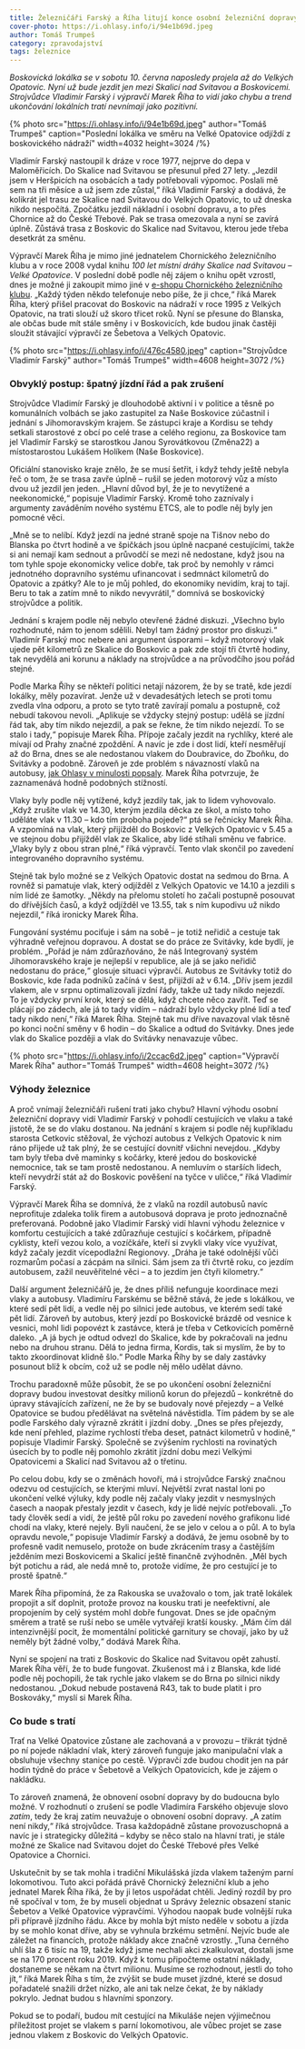 ```yaml
---
title: Železničáři Farský a Říha litují konce osobní železniční dopravy na Velké Opatovice
cover-photo: https://i.ohlasy.info/i/94e1b69d.jpeg
author: Tomáš Trumpeš
category: zpravodajství
tags: železnice
---
```


*Boskovická lokálka se v sobotu 10. června naposledy projela až do Velkých Opatovic. Nyní už bude jezdit jen mezi Skalicí nad Svitavou a Boskovicemi. Strojvůdce Vladimír Farský i výpravčí Marek Říha to vidí jako chybu a trend ukončování lokálních tratí nevnímají jako pozitivní.*

{% photo src="https://i.ohlasy.info/i/94e1b69d.jpeg" author="Tomáš Trumpeš" caption="Poslední lokálka ve směru na Velké Opatovice odjíždí z boskovického nádraží" width=4032 height=3024 /%}

Vladimír Farský nastoupil k dráze v roce 1977, nejprve do depa v Maloměřicích. Do Skalice nad Svitavou se přesunul před 27 lety. „Jezdil jsem v Heršpicích na osobácích a tady potřebovali výpomoc. Poslali mě sem na tři měsíce a už jsem zde zůstal,“ říká Vladimír Farský a dodává, že kolikrát jel trasu ze Skalice nad Svitavou do Velkých Opatovic, to už dneska nikdo nespočítá. Zpočátku jezdil nákladní i osobní dopravu, a to přes Chornice až do České Třebové. Pak se trasa omezovala a nyní se zavírá úplně. Zůstává trasa z Boskovic do Skalice nad Svitavou, kterou jede třeba desetkrát za směnu.

Výpravčí Marek Říha je mimo jiné jednatelem Chornického železničního klubu a v roce 2008 vydal knihu *100 let místní dráhy Skalice nad Svitavou – Velké Opatovice*. V poslední době podle něj zájem o knihu opět vzrostl, dnes je možné ji zakoupit mimo jiné v [e-shopu Chornického železničního klubu](http://www.chzk.cz/index.php/edicni-cinnost/e-shop/kalendare-2/100-let-m%C3%ADstn%C3%AD-dr%C3%A1hy-skalice-nad-svitavou-velk%C3%A9-opatovice-detail). „Každý týden někdo telefonuje nebo píše, že ji chce,“ říká Marek Říha, který přišel pracovat do Boskovic na nádraží v roce 1995 z Velkých Opatovic, na trati slouží už skoro třicet roků. Nyní se přesune do Blanska, ale občas bude mít stále směny i v Boskovicích, kde budou jinak častěji sloužit stávající výpravčí ze Šebetova a Velkých Opatovic.

{% photo src="https://i.ohlasy.info/i/476c4580.jpeg" caption="Strojvůdce Vladimír Farský" author="Tomáš Trumpeš" width=4608 height=3072 /%}

### Obvyklý postup: špatný jízdní řád a pak zrušení

Strojvůdce Vladimír Farský je dlouhodobě aktivní i v politice a těsně po komunálních volbách se jako zastupitel za Naše Boskovice zúčastnil i jednání s Jihomoravským krajem. Se zástupci kraje a Kordisu se tehdy setkali starostové z obcí po celé trase a celého regionu, za Boskovice tam jel Vladimír Farský se starostkou Janou Syrovátkovou (Změna22) a místostarostou Lukášem Holíkem (Naše Boskovice). 

Oficiální stanovisko kraje znělo, že se musí šetřit, i když tehdy ještě nebyla řeč o tom, že se trasa zavře úplně – rušil se jeden motorový vůz a místo dvou už jezdil jen jeden. „Hlavní důvod byl, že je to nevytížené a neekonomické,“ popisuje Vladimír Farský. Kromě toho zaznívaly i argumenty zaváděním nového systému ETCS, ale to podle něj byly jen pomocné věci.

„Mně se to nelíbí. Když jezdí na jedné straně spoje na Tišnov nebo do Blanska po čtvrt hodině a ve špičkách jsou úplně nacpané cestujícími, takže si ani nemají kam sednout a průvodčí se mezi ně nedostane, když jsou na tom tyhle spoje ekonomicky velice dobře, tak proč by nemohly v rámci jednotného dopravního systému ufinancovat i sedmnáct kilometrů do Opatovic a zpátky? Ale to je můj pohled, do ekonomiky nevidím, kraj to tají. Beru to tak a zatím mně to nikdo nevyvrátil,“ domnívá se boskovický strojvůdce a politik.

Jednání s krajem podle něj nebylo otevřené žádné diskuzi. „Všechno bylo rozhodnuté, nám to jenom sdělili. Nebyl tam žádný prostor pro diskuzi.“ Vladimír Farský moc nebere ani argument úsporami – když motorový vlak ujede pět kilometrů ze Skalice do Boskovic a pak zde stojí tři čtvrtě hodiny, tak nevydělá ani korunu a náklady na strojvůdce a na průvodčího jsou pořád stejné.

Podle Marka Říhy se někteří politici netají názorem, že by se tratě, kde jezdí lokálky, měly pozavírat. Jenže už v devadesátých letech se proti tomu zvedla vlna odporu, a proto se tyto tratě zavírají pomalu a postupně, což nebudí takovou nevoli. „Aplikuje se vždycky stejný postup: udělá se jízdní řád tak, aby tím nikdo nejezdil, a pak se řekne, že tím nikdo nejezdí. To se stalo i tady,“ popisuje Marek Říha. Přípoje začaly jezdit na rychlíky, které ale mívají od Prahy značné zpoždění. A navíc je zde i dost lidí, kteří nesměřují až do Brna, dnes se ale nedostanou vlakem do Doubravice, do Zboňku, do Svitávky a podobně. Zároveň je zde problém s návazností vlaků na autobusy, [jak Ohlasy v minulosti popsaly](https://ohlasy.info/clanky/2023/01/navaznosti.html). Marek Říha potvrzuje, že zaznamenává hodně podobných stížností. 

Vlaky byly podle něj vytížené, když jezdily tak, jak to lidem vyhovovalo. „Když zrušíte vlak ve 14.30, kterým jezdila děcka ze škol, a místo toho uděláte vlak v 11.30 – kdo tím proboha pojede?“ ptá se řečnicky Marek Říha. A vzpomíná na vlak, který přijížděl do Boskovic z Velkých Opatovic v 5.45 a ve stejnou dobu přijížděl vlak ze Skalice, aby lidé stíhali směnu ve fabrice. „Vlaky byly z obou stran plné,“ říká výpravčí. Tento vlak skončil po zavedení integrovaného dopravního systému. 

Stejně tak bylo možné se z Velkých Opatovic dostat na sedmou do Brna. A rovněž si pamatuje vlak, který odjížděl z Velkých Opatovic ve 14.10 a jezdili s ním lidé ze šamotky. „Někdy na přelomu století ho začali postupně posouvat do dřívějších časů, a když odjížděl ve 13.55, tak s ním kupodivu už nikdo nejezdil,“ říká ironicky Marek Říha. 

Fungování systému pociťuje i sám na sobě – je totiž neřidič a cestuje tak výhradně veřejnou dopravou. A dostat se do práce ze Svitávky, kde bydlí, je problém. „Pořád je nám zdůrazňováno, že náš Integrovaný systém Jihomoravského kraje je nejlepší v republice, ale já se jako neřidič nedostanu do práce,“ glosuje situaci výpravčí. Autobus ze Svitávky totiž do Boskovic, kde řada podniků začíná v šest, přijíždí až v 6.14. „Dřív jsem jezdil vlakem, ale v srpnu optimalizovali jízdní řády, takže už tady nikdo nejezdí. To je vždycky první krok, který se dělá, když chcete něco zavřít. Teď se plácají po zádech, ale já to tady vidím – nádraží bylo vždycky plné lidí a teď tady nikdo není,“ říká Marek Říha. Stejně tak mu dříve navazoval vlak těsně po konci noční směny v 6 hodin – do Skalice a odtud do Svitávky. Dnes jede vlak do Skalice později a vlak do Svitávky nenavazuje vůbec.

{% photo src="https://i.ohlasy.info/i/2ccac6d2.jpeg" caption="Výpravčí Marek Říha" author="Tomáš Trumpeš" width=4608 height=3072 /%}

### Výhody železnice

A proč vnímají železničáři rušení trati jako chybu? Hlavní výhodu osobní železniční dopravy vidí Vladimír Farský v pohodlí cestujících ve vlaku a také jistotě, že se do vlaku dostanou. Na jednání s krajem si podle něj kupříkladu starosta Cetkovic stěžoval, že výchozí autobus z Velkých Opatovic k nim ráno přijede už tak plný, že se cestující dovnitř všichni nevejdou. „Kdyby tam byly třeba dvě maminky s kočárky, které jedou do boskovické nemocnice, tak se tam prostě nedostanou. A nemluvím o starších lidech, kteří nevydrží stát až do Boskovic pověšení na tyčce v uličce,“ říká Vladimír Farský.

Výpravčí Marek Říha se domnívá, že z vlaků na rozdíl autobusů navíc neprofituje zdaleka tolik firem a autobusová doprava je proto jednoznačně preferovaná. Podobně jako Vladimír Farský vidí hlavní výhodu železnice v komfortu cestujících a také zdůrazňuje cestující s kočárkem, případně cyklisty, kteří vezou kolo, a vozíčkáře, kteří si zvykli vlaky více využívat, když začaly jezdit vícepodlažní Regionovy. „Dráha je také odolnější vůči rozmarům počasí a zácpám na silnici. Sám jsem za tři čtvrtě roku, co jezdím autobusem, zažil neuvěřitelné věci – a to jezdím jen čtyři kilometry.“ 

Další argument železničářů je, že dnes příliš nefunguje koordinace mezi vlaky a autobusy. Vladimíru Farskému se běžně stává, že jede s lokálkou, ve které sedí pět lidí, a vedle něj po silnici jede autobus, ve kterém sedí také pět lidí. Zároveň by autobus, který jezdí po Boskovické brázdě od vesnice k vesnici, mohl lidi popovézt k zastávce, která je třeba v Cetkovicích poměrně daleko. „A já bych je odtud odvezl do Skalice, kde by pokračovali na jednu nebo na druhou stranu. Dělá to jedna firma, Kordis, tak si myslím, že by to takto zkoordinovat klidně šlo.“ Podle Marka Říhy by se daly zastávky posunout blíž k obcím, což už se podle něj mělo udělat dávno. 

Trochu paradoxně může působit, že se po ukončení osobní železniční dopravy budou investovat desítky milionů korun do přejezdů – konkrétně do úpravy stávajících zařízení, ne že by se budovaly nové přejezdy – a Velké Opatovice se budou předělávat na světelná návěstidla. Tím pádem by se ale podle Farského daly výrazně zkrátit i jízdní doby. „Dnes se přes přejezdy, kde není přehled, plazíme rychlostí třeba deset, patnáct kilometrů v hodině,“ popisuje Vladimír Farský. Společně se zvýšením rychlosti na rovinatých úsecích by to podle něj pomohlo zkrátit jízdní dobu mezi Velkými Opatovicemi a Skalicí nad Svitavou až o třetinu.

Po celou dobu, kdy se o změnách hovoří, má i strojvůdce Farský značnou odezvu od cestujících, se kterými mluví. Největší zvrat nastal loni po ukončení velké výluky, kdy podle něj začaly vlaky jezdit v nesmyslných časech a naopak přestaly jezdit v časech, kdy je lidé nejvíc potřebovali. „To tady člověk sedí a vidí, že ještě půl roku po zavedení nového grafikonu lidé chodí na vlaky, které nejely. Byli naučení, že se jelo v celou a o půl. A to byla opravdu nevole,“ popisuje Vladimír Farský a dodává, že jemu osobně by to profesně vadit nemuselo, protože on bude zkrácením trasy a častějším ježděním mezi Boskovicemi a Skalicí ještě finančně zvýhodněn. „Měl bych být potichu a rád, ale nedá mně to, protože vidíme, že pro cestující je to prostě špatně.“

Marek Říha připomíná, že za Rakouska se uvažovalo o tom, jak tratě lokálek propojit a síť doplnit, protože provoz na kousku trati je neefektivní, ale propojením by celý systém mohl dobře fungovat. Dnes se jde opačným směrem a tratě se ruší nebo se uměle vytvářejí kratší kousky. „Mám čím dál intenzivnější pocit, že momentální politické garnitury se chovají, jako by už neměly být žádné volby,“ dodává Marek Říha. 

Nyní se spojení na trati z Boskovic do Skalice nad Svitavou opět zahustí. Marek Říha věří, že to bude fungovat. Zkušenost má i z Blanska, kde lidé podle něj pochopili, že tak rychle jako vlakem se do Brna po silnici nikdy nedostanou. „Dokud nebude postavená R43, tak to bude platit i pro Boskováky,“ myslí si Marek Říha.

### Co bude s tratí

Trať na Velké Opatovice zůstane ale zachovaná a v provozu – třikrát týdně po ní pojede nákladní vlak, který zároveň funguje jako manipulační vlak a obsluhuje všechny stanice po cestě. Výpravčí zde budou chodit jen na pár hodin týdně do práce v Šebetově a Velkých Opatovicích, kde je zájem o nakládku.

To zároveň znamená, že obnovení osobní dopravy by do budoucna bylo možné. V rozhodnutí o zrušení se podle Vladimíra Farského objevuje slovo *zatím*, tedy že kraj zatím neuvažuje o obnovení osobní dopravy. „A zatím není nikdy,“ říká strojvůdce. Trasa každopádně zůstane provozuschopná a navíc je i strategicky důležitá – kdyby se něco stalo na hlavní trati, je stále možné ze Skalice nad Svitavou dojet do České Třebové přes Velké Opatovice a Chornici. 

Uskutečnit by se tak mohla i tradiční Mikulášská jízda vlakem taženým parní lokomotivou. Tuto akci pořádá právě Chornický železniční klub a jeho jednatel Marek Říha říká, že by ji letos uspořádat chtěli. Jediný rozdíl by pro ně spočíval v tom, že by museli objednat u Správy železnic obsazení stanic Šebetov a Velké Opatovice výpravčími. Výhodou naopak bude volnější ruka při přípravě jízdního řádu. Akce by mohla být místo neděle v sobotu a jízda by se mohlo konat dříve, aby se vyhnula brzkému setmění. Nejvíc bude ale záležet na financích, protože náklady akce značně vzrostly. „Tuna černého uhlí šla z 6 tisíc na 19, takže když jsme nechali akci zkalkulovat, dostali jsme se na 170 procent roku 2019. Když k tomu připočteme ostatní náklady, dostaneme se někam na čtvrt milionu. Musíme se rozhodnout, jestli do toho jít,“ říká Marek Říha s tím, že zvýšit se bude muset jízdné, které se dosud pořadatelé snažili držet nízko, ale ani tak nelze čekat, že by náklady pokrylo. Jednat budou s hlavními sponzory. 

Pokud se to podaří, budou mít cestující na Mikuláše nejen výjimečnou příležitost projet se vlakem s parní lokomotivou, ale vůbec projet se zase jednou vlakem z Boskovic do Velkých Opatovic.
